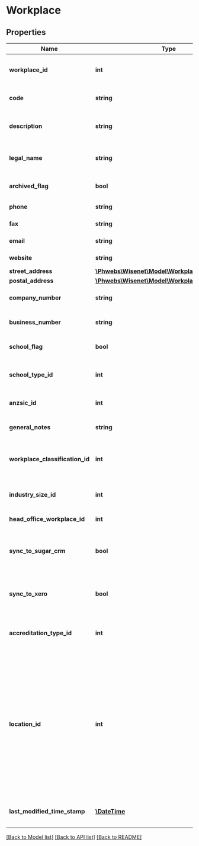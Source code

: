 # Workplace

## Properties
Name | Type | Description | Notes
------------ | ------------- | ------------- | -------------
**workplace_id** | **int** | Primary Id for Workplace that is auto generated | [optional] 
**code** | **string** | Code used to identify the Workplace | [optional] 
**description** | **string** | Description used to identify the Workplace | [optional] 
**legal_name** | **string** | Legal Name used to identify the Workplace | [optional] 
**archived_flag** | **bool** | To indicate if Workplace is Archived | [optional] 
**phone** | **string** | Workplace Phone | [optional] 
**fax** | **string** | Workplace Fax | [optional] 
**email** | **string** | Workplace Email | [optional] 
**website** | **string** | Workplace Website | [optional] 
**street_address** | [**\Phwebs\Wisenet\Model\WorkplaceStreetAddress**](WorkplaceStreetAddress.md) |  | [optional] 
**postal_address** | [**\Phwebs\Wisenet\Model\WorkplacePostalAddress**](WorkplacePostalAddress.md) |  | [optional] 
**company_number** | **string** | Company Number of the Workplace | [optional] 
**business_number** | **string** | Business Number of the Workplace | [optional] 
**school_flag** | **bool** | To indicate if the Workplace is a School | [optional] 
**school_type_id** | **int** | Returns all School Type records. Used in Workplace. | [optional] 
**anzsic_id** | **int** | Notes regarding the Workplace | [optional] 
**general_notes** | **string** | Notes regarding the Workplace | [optional] 
**workplace_classification_id** | **int** | Returns all Wrokplace Classifications records. Used in Workplace. | [optional] 
**industry_size_id** | **int** | Returns all Industry Size records. Used in Workplace. | [optional] 
**head_office_workplace_id** | **int** | See entity Workplaces | [optional] 
**sync_to_sugar_crm** | **bool** | To indicate if the Workplace should be synced to SugarCrm or not | [optional] 
**sync_to_xero** | **bool** | To indicate if the Workplace should be synced to Xero or not | [optional] 
**accreditation_type_id** | **int** | Returns all Accreditation Type records. Used in Workplace. | [optional] 
**location_id** | **int** | Indicates that the Workplace is a training delivery location. When LocationId exists, the Location should be updated when changes occur to Workplace address. This field is only editable from the Location endpoint. | [optional] 
**last_modified_time_stamp** | [**\DateTime**](\DateTime.md) | Date when the Workplace was last modified | [optional] 

[[Back to Model list]](../../README.md#documentation-for-models) [[Back to API list]](../../README.md#documentation-for-api-endpoints) [[Back to README]](../../README.md)

